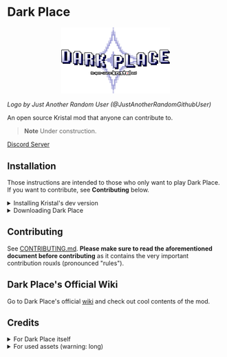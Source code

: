 # Dark Place

<p align="center" width="100%">
<img src="logo.png" alt="Dark Place - An open-source KRISTAL mod (logo)" width="50%" />
</p>

*Logo by Just Another Random User (@JustAnotherRandomGithubUser)*

An open source Kristal mod that anyone can contribute to.

> **Note** Under construction.

[Discord Server](https://discord.gg/dYFchbRTES)

## Installation
Those instructions are intended to those who only want to play Dark Place. If you want to contribute, see **Contributing** below.

<details><summary>Installing Kristal's dev version</summary>

Kristal is the engine Dark Place was made on. As such, you will need it to play.

For diverse reasons, the mod currently only runs on **0.8.1-dev** which is not a released version, you will need to install the source code version of Kristal which can easily be done with the CI builds.

Simply install [the latest build](https://nightly.link/KristalTeam/Kristal/workflows/ci/main/output.zip) and open the archive.

![Inside the CI archive](https://cdn.discordapp.com/attachments/755844178474303538/1143191651456655392/image.png)

If you are on Windows, you can simply extract the content of `kristal-0.8.1-dev-win.zip` in a folder anywhere you want on your computer and run the exe.

If you are on Linux or Mac, you'll have to install [LÖVE2D](https://love2d.org/) beforehand. After that, you can extract `kristal-0.8.1-dev.love` and run the love file.

</details>

<details><summary>Downloading Dark Place</summary>

After installing Kristal, download the latest version of Dark Place by clicking on the green button and then the "Download ZIP" one.

![The green "Code" button opens a menu where "Download ZIP" is available](https://cdn.discordapp.com/attachments/755844178474303538/1143194072148881479/image.png)

Once the download is done, open Kristal and look in the main menu for the option called "Open mods folder" and select it. It will open a folder where you will have to place **the content of the archive**.

!["Open mods folder" option in Kristal's menu](https://cdn.discordapp.com/attachments/755844178474303538/1143196297759826092/image.png)
![The content of the archive. The folder inside of the archive must be in the mods folder](https://cdn.discordapp.com/attachments/755844178474303538/1143196297537531995/image.png)

After that, you can start the mod as you would start any other Kristal mod by choosing "Play a mod" and select Dark Place.

> *Note: if for some reason it doesn't work and you are sure you did everything correctly, join the [Kristal Discord server](https://discord.gg/8ZGuKXJE2C) to ask for help.*

</details>

## Contributing
See [CONTRIBUTING.md](CONTRIBUTING.md). **Please make sure to read the aforementioned document before contributing** as it contains the very important contribution rouxls (pronounced "rules").

## Dark Place's Official Wiki
Go to Dark Place's official [wiki](https://dark-place.fandom.com/wiki/Dark_Place_Wiki) and check out cool contents of the mod.

## Credits

<details><summary>For Dark Place itself</summary>

* Racckoon - Mod idea, Contributor
* BrandonK7200 - Making the GitHub page, Contributor
* AcousticJamm - Name idea, Contributor
* Anonymously_Present - Contributor
* Simbel - Contributor
* Just Another Random User - Contributor
* Charbomber - Contributor
* Bor - Contributor
* vitellary - Contributor
* Dobby233Liu - Contributor
* Willow with a W - Contributor
* DeltaVelvet - Contributor
* Pinto Molhado - Contributor
* Agent 7 - Contributor
* Riverstar (Sumire) - Contributor
* AlexGamingSW - Contributor
* Tick - Contributor
* PatateAuBeurr - Contributor
* SciSpaceProductions - Contributor
* Nyako - Contributor
* Sam Deluxe - Contributor
* Silvaz - Contributor
* LancerGaming2 - Contributor
* FireRainV - Contributor

<a href="https://github.com/BrandonK7200/Dark-Place/graphs/contributors">
  <img src="https://contrib.rocks/image?repo=BrandonK7200/Dark-Place" />
</a>

</details>

<details><summary>For used assets (warning: long)</summary>

* Kristal Team - Creating the Kristal engine
* Toby Fox - Original author for Undertale and Deltarune
* Lena Raine - Composer for "Hug for Ralsei" and "Lullaby for Lancer"
* KateBulka#2611 - Shadowman Library, Light Transition Library, & more
* HUECYCLES - Custom BG Library code
* Brylee - Original author for Deltarune: Ozymandias, dialogue portraits for Rook
* Mr. Luwigi - Rook, DZ & NG sprites for Deltarune: Ozymandias
* TrashcatYT#6658 - Blue Soul Library
* Glavvrach - Splitting effect for SNEO bullets
* TheMaxine - Original author for [Ribbit](https://gamejolt.com/games/ribbitmod/671888)
* RhenaudTheLukark - Original author for [Unitale/Create Your Frisk/Create Your Kris](https://github.com/RhenaudTheLukark/CreateYourFrisk/releases)
* STD Repaints - Original author for [Deltarune Repainted](https://gamejolt.com/games/nudealert/496504)
* RynoGG - Original author for [Deltatraveler](https://gamejolt.com/games/deltatraveler/661464)
* Team Inundation - Original authors for MOBDT
* Stardust - [NYCTBA Earthbound Remix](https://soundcloud.com/speedwaystardst/nows-your-chance-to-be-a-earthbound-remix)
* MrkySpices - Deltarune-styled Backrooms tileset
* FireStar8903 - Made music for the Pasta Pack Shop and A Salesman's Lament
* OMOCAT, LLC - Original author for OMORI
* Ninomae Ina'nis - Creator and designer of the Takodachis
* Nintendo - Original author for Pikmin
* HAL Laboratories - Original author for Kirby
* Tour de Pizza - Original authors for Pizza Tower
* Eminus - Original author for Mario's Mystery Meat
* Lester Vine - Original author of Super Diagonal Mario 2
* Askywalker - Original author of Starwalker party sprites
* Discarded_Vessel - Original author of Kris LW battle sprites
* AccurateJaney - Original author of Susie and Noelle LW battle sprites
* ATLUS - Original authors of SMT and every single SMT spinoff ever
* Findus - Creator of Croustibat
* Scott Cawthon - Creator of the Five Nights at Freddy's franchise
* MoviesMovies1 - [U.N Owen Was Her? 8 Bit Remix](https://www.youtube.com/watch?v=YJ3LH6u8G1M)
* Nin★ - [audio_loop_sound](https://github.com/ninstar/yyProjects/tree/main/Resources/audio_loop_sound)
* The Caretaker - Creator of the [Everywhere at the End of Time](https://thecaretaker.bandcamp.com/album/everywhere-at-the-end-of-time) album
* SEGA & Sonic Team - Original creators of Sonic.
* Rovio Entertainment Ltd. - Original creators of Angry Birds.
</details>
